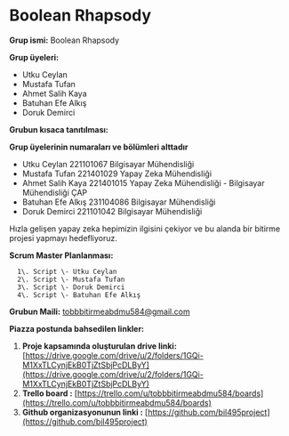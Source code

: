 # Boolean Rhapsody #

**Grup ismi:** Boolean Rhapsody

**Grup üyeleri:** 

* Utku Ceylan  
* Mustafa Tufan  
* Ahmet Salih Kaya  
* Batuhan Efe Alkış  
* Doruk Demirci

**Grubun kısaca tanıtılması:**

**Grup üyelerinin numaraları ve bölümleri alttadır**

* Utku Ceylan 221101067 Bilgisayar Mühendisliği  
* Mustafa Tufan 221401029 Yapay Zeka Mühendisliği  
* Ahmet Salih Kaya 221401015 Yapay Zeka Mühendisliği \- Bilgisayar Mühendisliği ÇAP  
* Batuhan Efe Alkış 231104086 Bilgisayar Mühendisliği  
* Doruk Demirci 221101042 Bilgisayar Mühendisliği

Hızla gelişen yapay zeka hepimizin ilgisini çekiyor ve bu alanda bir bitirme projesi yapmayı hedefliyoruz.

**Scrum Master Planlanması:**

      1\. Script \- Utku Ceylan  
      2\. Script \- Mustafa Tufan  
      3\. Script \- Doruk Demirci  
      4\. Script \- Batuhan Efe Alkış

**Grubun Maili:** [tobbbitirmeabdmu584@gmail.com](mailto:tobbbitirmeabdmu584@gmail.com)

**Piazza postunda bahsedilen linkler:**

1. **Proje kapsamında oluşturulan drive linki:** [https://drive.google.com/drive/u/2/folders/1GQi-M1XxTLCynjEkB0TjZtSbjPcDLByY](https://drive.google.com/drive/u/2/folders/1GQi-M1XxTLCynjEkB0TjZtSbjPcDLByY)  
2. **Trello board :** [https://trello.com/u/tobbbitirmeabdmu584/boards](https://trello.com/u/tobbbitirmeabdmu584/boards)  
3. **Github organizasyonunun linki :** [https://github.com/bil495project](https://github.com/bil495project)
